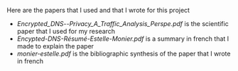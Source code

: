 Here are the papers that I used and that I wrote for this project

- _Encrypted_DNS_--_Privacy_A_Traffic_Analysis_Perspe.pdf_ is the scientific paper that I used for my research<br/>
- _Encypted-DNS-Résumé-Estelle-Monier.pdf_ is a summary in french that I made to explain the paper<br/>
- _monier-estelle.pdf_ is the bibliographic synthesis of the paper that I wrote in french<br/>
